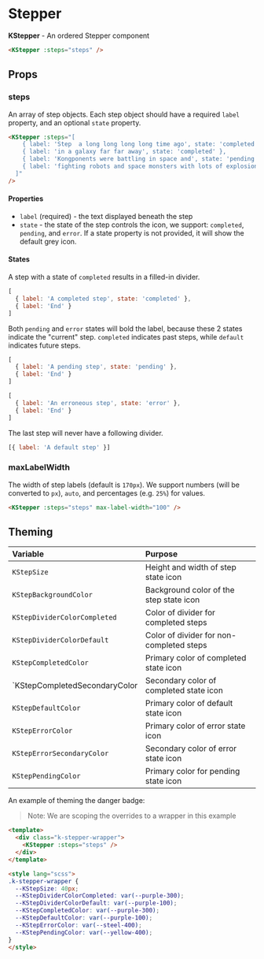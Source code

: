 # Stepper

**KStepper** - An ordered Stepper component

<KStepper :steps="defaultItems" />

```html
<KStepper :steps="steps" />
```

## Props

### steps

An array of step objects. Each step object should have a required `label` property, and an optional `state` property.

<div>
  <KStepper :steps="[
      { label: 'Step  a long long long long time ago', state: 'completed' },
      { label: 'in a galaxy far far away', state: 'completed' },
      { label: 'Kongponents were battling in space and', state: 'pending' },
      { label: 'fighting robots and space monsters with lots of explosions' }
    ]"
  />
</div>

```html
<KStepper :steps="[
    { label: 'Step  a long long long long time ago', state: 'completed' },
    { label: 'in a galaxy far far away', state: 'completed' },
    { label: 'Kongponents were battling in space and', state: 'pending' },
    { label: 'fighting robots and space monsters with lots of explosions' }
  ]"
/>
```

#### Properties

- `label` (required) - the text displayed beneath the step
- `state` - the state of the step controls the icon, we support: `completed`, `pending`, and `error`. If a state property is not provided, it will show the default grey icon.

#### States

A step with a state of `completed` results in a filled-in divider.

<div>
  <KStepper :steps="[
      { label: 'A completed step', state: 'completed' },
      { label: 'End' }
    ]"
  />
</div>

```js
[
  { label: 'A completed step', state: 'completed' },
  { label: 'End' }
]
```

Both `pending` and `error` states will bold the label, because these 2 states indicate the "current" step. `completed` indicates past steps, while `default` indicates future steps.

<div>
  <KStepper :steps="[
      { label: 'A pending step', state: 'pending' },
      { label: 'End' }
    ]"
  />
</div>

```js
[
  { label: 'A pending step', state: 'pending' },
  { label: 'End' }
]
```

<div>
  <KStepper :steps="[
      { label: 'An erroneous step', state: 'error' },
      { label: 'End' }
    ]"
  />
</div>

```js
[
  { label: 'An erroneous step', state: 'error' },
  { label: 'End' }
]
```

The last step will never have a following divider.

<div>
  <KStepper :steps="[
      { label: 'A default step' }
    ]"
  />
</div>

```js
[{ label: 'A default step' }]
```

### maxLabelWidth

The width of step labels (default is `170px`). We support numbers (will be converted to `px`), `auto`, and percentages (e.g. `25%`) for values.

<KStepper :steps="longSteps" max-label-width="100" />

```html
<KStepper :steps="steps" max-label-width="100" />
```
## Theming

| Variable                      | Purpose                                     |
| :---------------------        | :-------------------------------            |
| `KStepSize`                   | Height and width of step state icon         |
| `KStepBackgroundColor`        | Background color of the step state icon     |
| `KStepDividerColorCompleted`  | Color of divider for completed steps        |
| `KStepDividerColorDefault`    | Color of divider for non-completed steps    |
| `KStepCompletedColor`         | Primary color of completed state icon       |
| `KStepCompletedSecondaryColor | Secondary color of completed state icon     |
| `KStepDefaultColor`           | Primary color of default state icon         |
| `KStepErrorColor`             | Primary color of error state icon           |
| `KStepErrorSecondaryColor`    | Secondary color of error state icon         |
| `KStepPendingColor`           | Primary color for pending state icon        |


An example of theming the danger badge:

> Note: We are scoping the overrides to a wrapper in this example

<div class="k-stepper-wrapper">
  <KStepper :steps="stepTypes" />
</div>

```html
<template>
  <div class="k-stepper-wrapper">
    <KStepper :steps="steps" />
  </div>
</template>

<style lang="scss">
.k-stepper-wrapper {
  --KStepSize: 40px;
  --KStepDividerColorCompleted: var(--purple-300);
  --KStepDividerColorDefault: var(--purple-100);
  --KStepCompletedColor: var(--purple-300);
  --KStepDefaultColor: var(--purple-100);
  --KStepErrorColor: var(--steel-400);
  --KStepPendingColor: var(--yellow-400);
}
</style>
```

<script lang="ts">
import { defineComponent } from 'vue'

export default defineComponent({
  data () {
    return {
      defaultItems: [
        { label: 'And a 1', state: 'completed' },
        { label: 'And a 2', state: 'pending' },
        { label: 'And a 1 2 3 4' }
      ],
      stepTypes: [
        { label: 'Completed step', state: 'completed' },
        { label: 'Pending step', state: 'pending' },
        { label: 'Erroneous step', state: 'error' },
        { label: 'Default step' }
      ],
      longSteps: [
        { label: 'Step  a long long long long time ago', state: 'completed' },
        { label: 'in a galaxy far far away', state: 'completed' },
        { label: 'Kongponents were battling in space and', state: 'pending' },
        { label: 'fighting robots and space monsters with lots of explosions' }
      ]
    }
  }
})
</script>

<style lang="scss">
.k-stepper-wrapper {
  --KStepSize: 40px;
  --KStepDividerColorCompleted: var(--purple-300);
  --KStepDividerColorDefault: var(--purple-100);
  --KStepCompletedColor: var(--purple-300);
  --KStepDefaultColor: var(--purple-100);
  --KStepErrorColor: var(--steel-400);
  --KStepPendingColor: var(--yellow-400);
}
</style>
